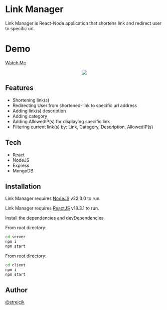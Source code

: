 # Link Manager

Link Manager is React-Node application that shortens link and redirect user to specific url.

# Demo
[Watch Me](https://youtu.be/vcKkCst-iHQ)

<div style="text-align:center"><img src="https://i.imgur.com/QpGaTrF.png"/></div>


## Features

- Shortening link(s)
- Redirecting User from shortened-link to specific url address
- Adding link(s) description
- Adding category
- Adding AllowedIP(s) for displaying specific link
- Filtering current link(s) by: Link, Category, Description, AllowedIP(s)

## Tech

- React
- NodeJS
- Express
- MongoDB

## Installation

Link Manager requires [NodeJS](https://nodejs.org/) v22.3.0 to run.

Link Manager requires [ReactJS](https://react.dev/) v18.3.1 to run.


Install the dependencies and devDependencies.

From root directory:
```sh
cd server
npm i
npm start
```

From root directory:

```sh
cd client
npm i
npm start
```

## Author

[@strejcik](https://www.github.com/strejcik)